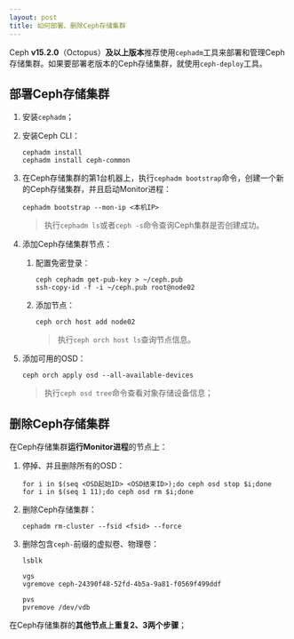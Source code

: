 ```yaml
---
layout: post
title: 如何部署、删除Ceph存储集群
---
```


Ceph **v15.2.0**（Octopus）**及以上版本**推荐使用`cephadm`工具来部署和管理Ceph存储集群。如果要部署老版本的Ceph存储集群，就使用`ceph-deploy`工具。

## 部署Ceph存储集群

1. 安装`cephadm`；

2. 安装Ceph CLI：

   ```
   cephadm install
   cephadm install ceph-common
   ```

3. 在Ceph存储集群的第1台机器上，执行`cephadm bootstrap`命令，创建一个新的Ceph存储集群，并且启动Monitor进程：

   ```
   cephadm bootstrap --mon-ip <本机IP>
   ```
   > 执行`cephadm ls`或者`ceph -s`命令查询Ceph集群是否创建成功。

4. 添加Ceph存储集群节点：

   1. 配置免密登录：

      ```
      ceph cephadm get-pub-key > ~/ceph.pub
      ssh-copy-id -f -i ~/ceph.pub root@node02
      ```

   2. 添加节点：

      ```
      ceph orch host add node02
      ```
      > 执行`ceph orch host ls`查询节点信息。

5. 添加可用的OSD：

   ```
   ceph orch apply osd --all-available-devices
   ```
   > 执行`ceph osd tree`命令查看对象存储设备信息；



## 删除Ceph存储集群

在Ceph存储集群**运行Monitor进程**的节点上：

1. 停掉、并且删除所有的OSD：

   ```
   for i in $(seq <OSD起始ID> <OSD结束ID>);do ceph osd stop $i;done
   for i in $(seq 1 11);do ceph osd rm $i;done
   ```

2. 删除Ceph存储集群：

   ```
   cephadm rm-cluster --fsid <fsid> --force
   ```

3. 删除包含`ceph-`前缀的虚拟卷、物理卷：

   ```
   lsblk
   
   vgs
   vgremove ceph-24390f48-52fd-4b5a-9a81-f0569f499ddf
   
   pvs
   pvremove /dev/vdb
   ```
   

在Ceph存储集群的**其他节点**上**重复2、3两个步骤**；
